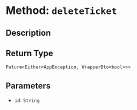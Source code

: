 # Method: `deleteTicket`

## Description



## Return Type
`Future<Either<AppException, WrapperDto<bool>>>`

## Parameters

- `id`: `String`
